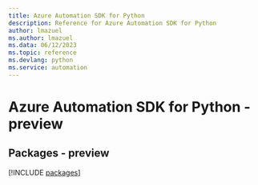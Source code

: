 ```yaml
---
title: Azure Automation SDK for Python
description: Reference for Azure Automation SDK for Python
author: lmazuel
ms.author: lmazuel
ms.data: 06/12/2023
ms.topic: reference
ms.devlang: python
ms.service: automation
---
```

# Azure Automation SDK for Python - preview
## Packages - preview
[!INCLUDE [packages](automation-index.md)]